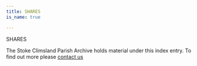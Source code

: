 ```yaml
---
title: SHARES
is_name: true

---
```


SHARES


The Stoke Climsland Parish Archive holds material under this index entry. To find out more please [contact us](/contact/)
